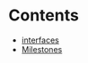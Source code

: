 

# Contents
- [interfaces](/src/milestones/interfaces)
- [Milestones](Milestones.sol/contract.Milestones.md)
